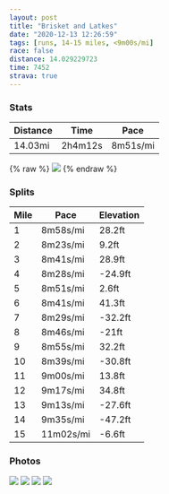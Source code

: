 ```yaml
---
layout: post
title: "Brisket and Latkes"
date: "2020-12-13 12:26:59"
tags: [runs, 14-15 miles, <9m00s/mi]
race: false
distance: 14.029229723
time: 7452
strava: true
---
```


### Stats

| Distance | Time | Pace |
|----------|------|------|
|14.03mi|2h4m12s|8m51s/mi|

{% raw %}
<img src='https://maps.googleapis.com/maps/api/staticmap?maptype=roadmap&path=enc:kbwwF`isbMt@{CEYaAg@Ys@q@q@q@MGa@\cBZuD^qBn@kAL}BNGSJcB{AcCwA]g@uCmAWi@_Ai@eAqAmAo@QoA]UeCMgBo@a@o@cA]]e@cEeAc@i@_DuBwEqAk@uAq@OcCuBaCs@e@q@wBsAuBKy@w@o@qGs@k@E{@t@cIGqBdB}HFsCe@aAoBsAqDoAcBeAiAiBa@uAA{AFy@|@iCD{AOoAiAoBeD{ByAyBgAwBmE_CeBHsAr@qAO}@_@sBqBy@wBw@gA{@YeANaDoA{BSsAi@aAeAc@CgCaD_BsAgFmCeA_AkAeDKcCJkGs@aByC}B_CgAkFkD_FcEaAUiFkDwBR{A_@g@DqB`@wAbAqAM}D_BoBmBaF{FuCF_GcAqAwAmAuCi@i@k@@m@bALhB|@bCCvAOl@[Xq@DaBgAuB{BcCkAy@Cm@PcAjAoBpEu@nKj@vAf@RpAC`AqBXuBt@o@~CUnAg@rBDfAdAbC|IrDtBt@pE`@zA\j@~A~A`IbDjAv@lBtEhAr@fENt@t@n@vAr@dDj@zAnC`D|B`A~BV~EsA~BLrBtAnBdCvA|C~@x@nB\fCGrAj@dArAvDbGbDpCzB`FdA`BjCtAfHa@bCj@h@l@b@|CVt@vE`D|HjCrArAvAjDrC~CNp@rBxAhAVnAGdAo@NQlB_Eb@oAv@cADaCVsA[m@oAeAiEmBwByAyAkBWaACgBlAaFE{@_@{Au@qAeBo@kAgAmBeEsBaCeCu@iD`AuB@oCiCkAiCkAuA{CKiAk@qAKkEkBmGmGsBaAaEuCk@iAkAoFAeBPaBe@}ByBcBg@q@{FyD}C}AaAiAqCmBeFiCkD@aB]_A?kATcBdAqB[yCoBgEyDgAqBk@i@_F@kE_AeBqB}@iCg@QgAj@]x@lAbDHj@EfAWv@kABkFaE_A_@kBS}BtBaAxBeAzDs@dEFn@\p@lAv@l@HbAUX[nA_EtAc@xDm@nAF~A|Ax@vBLhAZ~@~@bAbCtAf@z@d@tCfAlD|ArAtInE~@xAp@fBbAdAdAXxCCbAb@z@|Az@lDd@dA|AxCd@d@jBhAfC\jGoAtB^hC`BhAvArAvCbAdAb@RlFIzAjAhD|FnFbGbDvFbCnA`IInARx@l@Pb@H~A`CzC~@t@bGnBjDtBbFxH`@lAhD|CvB`@VfAE\xC|Kp@Fp@c@FTx@~@hA`@`JrTg@bFz@Vh@zABk@t@V&key=AIzaSyC1MId7bFpkLXNAaYhBSTb8jLyiSqzbDtM&size=800x800&markers=color:yellow|label:S|40.75574,-73.99585&markers=color:green|label:F|40.76448000000002,-73.98805999999998'>
{% endraw %}

### Splits

| Mile | Pace | Elevation |
|------|------|-----------|
|1|8m58s/mi|28.2ft|
|2|8m23s/mi|9.2ft|
|3|8m41s/mi|28.9ft|
|4|8m28s/mi|-24.9ft|
|5|8m51s/mi|2.6ft|
|6|8m41s/mi|41.3ft|
|7|8m29s/mi|-32.2ft|
|8|8m46s/mi|-21ft|
|9|8m55s/mi|32.2ft|
|10|8m39s/mi|-30.8ft|
|11|9m00s/mi|13.8ft|
|12|9m17s/mi|34.8ft|
|13|9m13s/mi|-27.6ft|
|14|9m35s/mi|-47.2ft|
|15|11m02s/mi|-6.6ft|

### Photos
<img src='https://dgtzuqphqg23d.cloudfront.net/M197iAWJQ4_wjyHml1JLdH6qCPHVtDQvzXiFGvO2cfY-576x768.jpg'>

<img src='https://dgtzuqphqg23d.cloudfront.net/_vt00Un0fJsmPvFHUf8Et_4BoTtBVa1H8_QmmO49JI8-576x768.jpg'>

<img src='https://dgtzuqphqg23d.cloudfront.net/2Z9E5qKwZ2gK3xqDE0gkJXardQIDHyoLrZEYANjmIqo-615x768.jpg'>

<img src='https://dgtzuqphqg23d.cloudfront.net/yJVZewZBWNAkPL4DZC7DwCMFrbhDOUjGhiOR_vCuTiU-614x768.jpg'>

